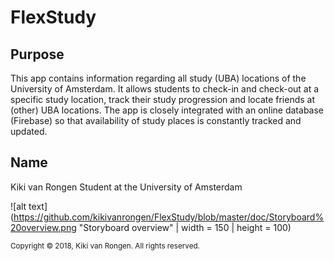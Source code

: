 # FlexStudy

## Purpose
This app contains information regarding all study (UBA) locations of the University of Amsterdam. It allows students to check-in and check-out
at a specific study location, track their study progression and locate friends at (other) UBA locations. The app is closely integrated with an online
database (Firebase) so that availability of study places is constantly tracked and updated. 

## Name
Kiki van Rongen
Student at the University of Amsterdam

![alt text](https://github.com/kikivanrongen/FlexStudy/blob/master/doc/Storyboard%20overview.png "Storyboard overview" | width = 150 | height = 100)

<sup>Copyright © 2018, Kiki van Rongen. All rights reserved.</sup>
